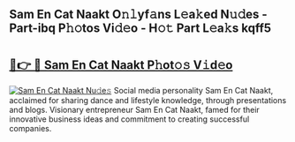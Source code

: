 ## Sam En Cat Naakt O𝚗𝚕yf𝚊ns L𝚎a𝚔ed N𝚞𝚍es - Part-ibq P𝚑𝚘tos Vi𝚍𝚎o - H𝚘𝚝 Part L𝚎a𝚔s kqff5

# <h2><a href="http://kf1z8sj.oniu.top/?m=Sam+En+Cat+Naakt">🔗👉 🔴 Sam En Cat Naakt P𝚑ot𝚘𝚜 V𝚒d𝚎o</a></h2>

[![Sam En Cat Naakt Nu𝚍e𝚜](https://i.imgur.com/0qMVB7G.gif)](http://kf1z8sj.oniu.top/?m=Sam+En+Cat+Naakt)
Social media personality Sam En Cat Naakt, acclaimed for sharing dance and lifestyle knowledge, through presentations and blogs. Visionary entrepreneur Sam En Cat Naakt, famed for their innovative business ideas and commitment to creating successful companies.  
